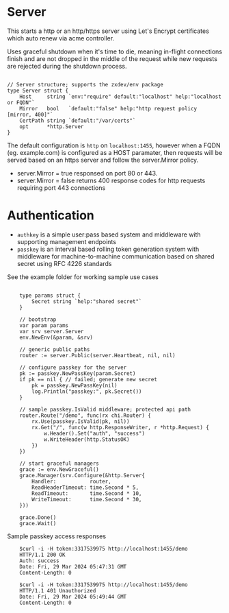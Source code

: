 # Server

This starts a http or an http/https server using Let's Encrypt certificates which auto renew via acme controller. 

Uses graceful shutdown when it's time to die, meaning in-flight connections finish and are not dropped in the middle of the request while new requests are rejected during the shutdown process. 

```golang

// Server structure; supports the zxdev/env package
type Server struct {
	Host     string `env:"require" default:"localhost" help:"localhost or FQDN"`
	Mirror   bool   `default:"false" help:"http request policy [mirror, 400]"`
	CertPath string `default:"/var/certs"`
	opt      *http.Server
}

```

The default configuration is ```http``` on ```localhost:1455```, however when a FQDN (eg. example.com) is configured as a HOST paramater, then requests will be served based on an https server and follow the server.Mirror policy. 

* server.Mirror = true responsed on port 80 or 443.
* server.Mirror = false returns 400 response codes for http requests requiring port 443 connections

# Authentication

*	```authkey``` is a simple user:pass based system and middleware with supporting management endpoints
*	```passkey``` is an interval based rolling token generation system with middleware for machine-to-machine communication based on shared secret using RFC 4226 standards

See the example folder for working sample use cases

```golang

	type params struct {
		Secret string `help:"shared secret"`
	}

	// bootstrap
	var param params
	var srv server.Server
	env.NewEnv(&param, &srv)

	// generic public paths
	router := server.Public(server.Heartbeat, nil, nil)

	// configure passkey for the server
	pk := passkey.NewPassKey(param.Secret)
	if pk == nil { // failed; generate new secret
		pk = passkey.NewPassKey(nil)
		log.Println("passkey:", pk.Secret())
	}

	// sample passkey.IsValid middleware; protected api path
	router.Route("/demo", func(rx chi.Router) {
		rx.Use(passkey.IsValid(pk, nil))
		rx.Get("/", func(w http.ResponseWriter, r *http.Request) {
			w.Header().Set("auth", "success")
			w.WriteHeader(http.StatusOK)
		})
	})

	// start graceful managers
	grace := env.NewGraceful()
	grace.Manager(srv.Configure(&http.Server{
		Handler:           router,
		ReadHeaderTimeout: time.Second * 5,
		ReadTimeout:       time.Second * 10,
		WriteTimeout:      time.Second * 30,
	}))

	grace.Done()
	grace.Wait()

```

Sample passkey access responses

```shell
	$curl -i -H token:3317539975 http://localhost:1455/demo
	HTTP/1.1 200 OK
	Auth: success
	Date: Fri, 29 Mar 2024 05:47:31 GMT
	Content-Length: 0

	$curl -i -H token:3317539975 http://localhost:1455/demo
	HTTP/1.1 401 Unauthorized
	Date: Fri, 29 Mar 2024 05:49:44 GMT
	Content-Length: 0
```



